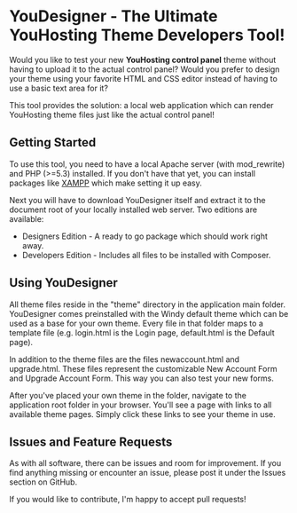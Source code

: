 # YouDesigner - The Ultimate YouHosting Theme Developers Tool!

Would you like to test your new **YouHosting control panel** theme without having to upload it to the actual control panel? Would you prefer to design your theme using your favorite HTML and CSS editor instead of having to use a basic text area for it?

This tool provides the solution: a local web application which can render YouHosting theme files just like the actual control panel!


## Getting Started
To use this tool, you need to have a local Apache server (with mod_rewrite) and PHP (>=5.3) installed. If you don't have that yet, you can install packages like [XAMPP](https://www.apachefriends.org/index.html) which make setting it up easy.

Next you will have to download YouDesigner itself and extract it to the document root of your locally installed web server. Two editions are available:

 * Designers Edition - A ready to go package which should work right away.
 * Developers Edition - Includes all files to be installed with Composer.

## Using YouDesigner
All theme files reside in the "theme" directory in the application main folder. YouDesigner comes preinstalled with the Windy default theme which can be used as a base for your own theme. Every file in that folder maps to a template file (e.g. login.html is the Login page, default.html is the Default page).

In addition to the theme files are the files newaccount.html and upgrade.html. These files represent the customizable New Account Form and Upgrade Account Form. This way you can also test your new forms.

After you've placed your own theme in the folder, navigate to the application root folder in your browser. You'll see a page with links to all available theme pages. Simply click these links to see your theme in use.

## Issues and Feature Requests
As with all software, there can be issues and room for improvement. If you find anything missing or encounter an issue, please post it under the Issues section on GitHub. 

If you would like to contribute, I'm happy to accept pull requests!
